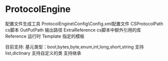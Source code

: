 # ProtocolEngine
配置文件生成工具
ProtocolEngine\Config\Config.xml配置文件
CSProtocolPath cs脚本
OutPutPath 输出路径
ExtraReference cs脚本中额外引用的库
Reference 运行时
Template 指定的模板

目前支持:
基元类型：bool,bytes,byte,enum,int,long,short,string
支持list,dictinary
支持自定义的类
支持继承
